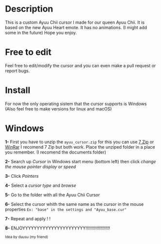 # Description
This is a custom Ayuu Chii cursor I made for our queen Ayuu Chii. It is based on the new Ayuu Heart emote. It has no animations. (I might add some in the future) Hope you enjoy.

# Free to edit
Feel free to edit/modify the cursor and you can even make a pull request or report bugs.

# Install
For now the only operating sistem that the cursor supports is Windows (Also feel free to make versions for linux and macOS)

# Windows

**1-** First you have to unzip the `ayuu_cursor.zip` for this you can use [7 Zip](https://www.7-zip.org/) or [WinRar](https://www.win-rar.com/start.html?&L=0) I recomend 7 Zip but both work. Place the unziped folder in a place you remember. (I recomend the documents folder)

**2-** Search up _Cursor_ in Windows start menu (bottom left) then click _change the mouse pointer display or speed_

**3-** Click _Pointers_

**4-** Select a _cursor type_ and _browse_ 

**5-** Go to the folder with all the Ayuu Chii Cursor 

**6-** Select the cursor whith the same name as the cursor in the mouse properties `Ex: "base" in the settings and "Ayuu_base.cur"`

**7-** Repeat and apply ! !

**8-** ENJOYYYYYYYYYYYYYYYYYYYYYY!!!!!!!!!!!!!!!!!!!!

<sub>Idea by duusu (my friend)</sub>

